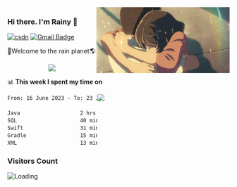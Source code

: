 <img  align='right' height="150" src="https://github.com/LikeRainDay/LikeRainDay/blob/master/pic/img_rain_1.gif?raw=true">



### Hi there. I'm Rainy :lemon:

[![csdn](https://img.shields.io/badge/-csdn-c14438?style=flat-square&logo=c&logoColor=white)](https://blog.csdn.net/qq_15807167)
[![Gmail Badge](https://img.shields.io/badge/-gmail-c14438?style=flat-square&logo=Gmail&logoColor=white&link=mailto:houshuai0816@gmail.com)](mailto:houshuai0816@gmail.com)

🚀Welcome to the rain planet🌎

<center>
<img align='center'  src="https://source.unsplash.com/user/rainyhehe/likes">
</center>

📊 **This week I spent my time on**

<img align='right'   width="300" src="https://github-readme-stats.vercel.app/api?username=LikeRainDay&show_icons=true&title_color=fff&icon_color=79ff97&text_color=9f9f9f&bg_color=151515&count_private=true">

<!--START_SECTION:waka-->

```txt
From: 16 June 2023 - To: 23 June 2023

Java                   2 hrs 22 mins   ██████████████░░░░░░░░░░░   55.59 %
SQL                    40 mins         ████░░░░░░░░░░░░░░░░░░░░░   15.80 %
Swift                  31 mins         ███░░░░░░░░░░░░░░░░░░░░░░   12.41 %
Gradle                 15 mins         █▓░░░░░░░░░░░░░░░░░░░░░░░   06.09 %
XML                    13 mins         █▒░░░░░░░░░░░░░░░░░░░░░░░   05.31 %
```

<!--END_SECTION:waka-->

### Visitors Count
<img align="left" src = "https://profile-counter.glitch.me/LikeRainDay/count.svg" alt ="Loading">
